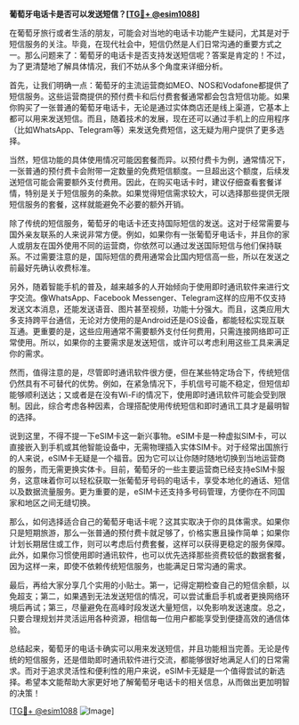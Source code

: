 **葡萄牙电话卡是否可以发送短信？[[TG💪+ @esim1088](https://t.me/s/esim1088)]**

在葡萄牙旅行或者生活的朋友，可能会对当地的电话卡功能产生疑问，尤其是对于短信服务的关注。毕竟，在现代社会中，短信仍然是人们日常沟通的重要方式之一。那么问题来了：葡萄牙的电话卡是否支持发送短信呢？答案是肯定的！不过，为了更清楚地了解具体情况，我们不妨从多个角度来详细分析。

首先，让我们明确一点：葡萄牙的主流运营商如MEO、NOS和Vodafone都提供了短信服务。这些运营商提供的预付费卡和后付费套餐通常都会包含短信功能。如果你购买了一张普通的葡萄牙电话卡，无论是通过实体商店还是线上渠道，它基本上都可以用来发送短信。而且，随着技术的发展，现在还可以通过手机上的应用程序（比如WhatsApp、Telegram等）来发送免费短信，这无疑为用户提供了更多选择。

当然，短信功能的具体使用情况可能因套餐而异。以预付费卡为例，通常情况下，一张普通的预付费卡会附带一定数量的免费短信额度。一旦超出这个额度，后续发送短信可能会需要额外支付费用。因此，在购买电话卡时，建议仔细查看套餐详情，特别是关于短信服务的条款。如果觉得短信需求较大，可以选择那些提供无限短信服务的套餐，这样就能避免不必要的额外开销。

除了传统的短信服务，葡萄牙的电话卡还支持国际短信的发送。这对于经常需要与国外亲友联系的人来说非常方便。例如，如果你有一张葡萄牙电话卡，并且你的家人或朋友在国外使用不同的运营商，你依然可以通过发送国际短信与他们保持联系。不过需要注意的是，国际短信的费用通常会比国内短信高一些，所以在发送之前最好先确认收费标准。

另外，随着智能手机的普及，越来越多的人开始倾向于使用即时通讯软件来进行文字交流。像WhatsApp、Facebook Messenger、Telegram这样的应用不仅支持发送文本消息，还能发送语音、图片甚至视频，功能十分强大。而且，这类应用大多支持跨平台通信，无论对方使用的是Android还是iOS设备，都能轻松实现互联互通。更重要的是，这些应用通常不需要额外支付任何费用，只需连接网络即可正常使用。所以，如果你的主要需求是发送短信，或许可以考虑利用这些工具来满足你的需求。

然而，值得注意的是，尽管即时通讯软件很方便，但在某些特定场合下，传统短信仍然具有不可替代的优势。例如，在紧急情况下，手机信号可能不稳定，但短信却能够顺利送达；又或者是在没有Wi-Fi的情况下，使用即时通讯软件可能会受到限制。因此，综合考虑各种因素，合理搭配使用传统短信和即时通讯工具才是最明智的选择。

说到这里，不得不提一下eSIM卡这一新兴事物。eSIM卡是一种虚拟SIM卡，可以直接嵌入到手机或其他智能设备中，无需物理插入实体SIM卡。对于经常出国旅行的人来说，eSIM卡无疑是一个福音。因为它可以让你随时随地切换到当地运营商的服务，而无需更换实体卡。目前，葡萄牙的一些主要运营商已经支持eSIM卡服务，这意味着你可以轻松获取一张葡萄牙号码的电话卡，享受本地化的通话、短信以及数据流量服务。更为重要的是，eSIM卡还支持多号码管理，方便你在不同国家和地区之间无缝切换。

那么，如何选择适合自己的葡萄牙电话卡呢？这其实取决于你的具体需求。如果你只是短期旅游，那么一张普通的预付费卡就足够了，价格实惠且操作简单；如果你计划长期居住或工作，则可以考虑后付费套餐，这样可以获得更稳定的服务保障。此外，如果你习惯使用即时通讯软件，也可以优先选择那些资费较低的数据套餐，因为这样一来，即使不依赖传统短信服务，也能满足日常沟通的需求。

最后，再给大家分享几个实用的小贴士。第一，记得定期检查自己的短信余额，以免超支；第二，如果遇到无法发送短信的情况，可以尝试重启手机或者更换网络环境后再试；第三，尽量避免在高峰时段发送大量短信，以免影响发送速度。总之，只要合理规划并灵活运用各种资源，相信每一位用户都能享受到便捷高效的通信体验。

总结起来，葡萄牙的电话卡确实可以用来发送短信，并且功能相当完善。无论是传统的短信服务，还是借助即时通讯软件进行交流，都能够很好地满足人们的日常需求。而对于追求灵活性和便利性的用户来说，eSIM卡无疑是一个值得尝试的新选择。希望本文能帮助大家更好地了解葡萄牙电话卡的相关信息，从而做出更加明智的决策！

[[TG💪+ @esim1088](https://t.me/s/esim1088) ![Image](https://i.postimg.cc/4NQfJmqS/Snipaste-2025-05-13-00-14-12.png)]